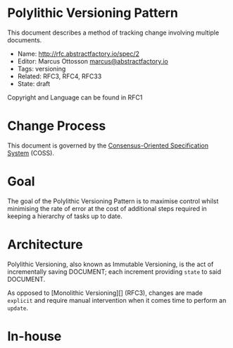# Polylithic Versioning Pattern

This document describes a method of tracking change involving multiple documents.

* Name: http://rfc.abstractfactory.io/spec/2
* Editor: Marcus Ottosson <marcus@abstractfactory.io>
* Tags: versioning
* Related: RFC3, RFC4, RFC33
* State: draft

Copyright and Language can be found in RFC1

# Change Process

This document is governed by the [Consensus-Oriented Specification System](http://www.digistan.org/spec:1/COSS) (COSS).

# Goal

The goal of the Polylithic Versioning Pattern is to maximise control whilst minimising the rate of error at the cost of additional steps required in keeping a hierarchy of tasks up to date.

# Architecture

Polylithic Versioning, also known as Immutable Versioning, is the act of incrementally saving DOCUMENT; each increment providing `state` to said DOCUMENT.

As opposed to [Monolithic Versioning][] (RFC3), changes are made `explicit` and require manual intervention when it comes time to perform an `update`.

# In-house

[Consensus-Oriented Specification System (COSS)]: http://www.digistan.org/spec:1/COSS
[RFC 2119]: http://tools.ietf.org/html/rfc2119
[versioning]: http://en.wikipedia.org/wiki/Software_versioning